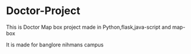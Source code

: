 # Doctor-Project
This is Doctor Map box project made in Python,flask,java-script and map-box

It is made for banglore nihmans campus
